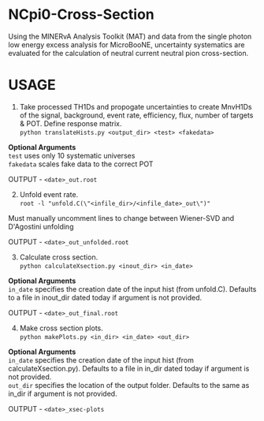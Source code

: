 # NCpi0-Cross-Section

Using the MINERvA Analysis Toolkit (MAT) and data from the single photon low energy excess analysis for MicroBooNE, uncertainty systematics are evaluated for the calculation of neutral current neutral pion cross-section.

# USAGE

1. Take processed TH1Ds and propogate uncertainties to create MnvH1Ds of the signal, background, event rate, efficiency, flux, number of targets & POT. Define response matrix. \
`python translateHists.py <output_dir> <test> <fakedata>`

**Optional Arguments** \
`test` uses only 10 systematic universes \
`fakedata` scales fake data to the correct POT

OUTPUT - `<date>_out.root`

2. Unfold event rate. \
`root -l "unfold.C(\"<infile_dir>/<infile_date>_out\")"`

Must manually uncomment lines to change between Wiener-SVD and D'Agostini unfolding 

OUTPUT - `<date>_out_unfolded.root`

3. Calculate cross section. \
`python calculateXsection.py <inout_dir> <in_date>`

**Optional Arguments** \
`in_date` specifies the creation date of the input hist (from unfold.C). Defaults to a file in inout_dir dated today if argument is not provided.

OUTPUT - `<date>_out_final.root`

4. Make cross section plots. \
`python makePlots.py <in_dir> <in_date> <out_dir>`

**Optional Arguments** \
`in_date` specifies the creation date of the input hist (from calculateXsection.py). Defaults to a file in in_dir dated today if argument is not provided. \
`out_dir` specifies the location of the output folder. Defaults to the same as in_dir if argument is not provided.

OUTPUT - `<date>_xsec-plots`
